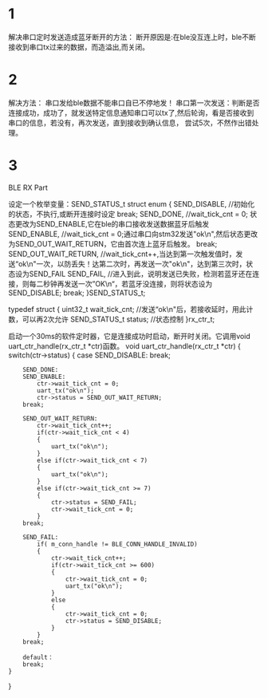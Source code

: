 # 1
解决串口定时发送造成蓝牙断开的方法：
断开原因是:在ble没互连上时，ble不断接收到串口tx过来的数据，而造溢出,而关闭。
# 2
解决方法：
  串口发给ble数据不能串口自已不停地发！
  串口第一次发送：判断是否连接成功，成功了，就发送特定信息通知串口可以tx了,然后轮询，看是否接收到串口的信息，若没有，再次发送，直到接收到确认信息，
  尝试5次，不然作出错处理。
# 3
BLE RX Part

设定一个枚举变量：SEND_STATUS_t
struct enum
{
	SEND_DISABLE, 			//初始化的状态，不执行,或断开连接时设定
	break;
	SEND_DONE,				//wait_tick_cnt = 0; 状态更改为SEND_ENABLE,它在ble的串口接收发送数据蓝牙后触发
	SEND_ENABLE,			//wait_tick_cnt = 0;通过串口向stm32发送"ok\n",然后状态更改为SEND_OUT_WAIT_RETURN，它由首次连上蓝牙后触发。
	break;
	SEND_OUT_WAIT_RETURN,	//wait_tick_cnt++,当达到第一次触发值时，发送“ok\n"一次，以防丢失！达第二次时，再发送一次"ok\n"，达到第三次时，状态设为SEND_FAIL
	SEND_FAIL,				//进入到此，说明发送已失败，检测若蓝牙还在连接，则每二秒钟再发送一次”OK\n“，若蓝牙没连接，则将状态设为SEND_DISABLE;
	break;
}SEND_STATUS_t;	

typedef struct
{
	uint32_t wait_tick_cnt; //发送“ok\n"后，若接收延时，用此计数，可以再2次允许
	SEND_STATUS_t status;	//状态控制
}rx_ctr_t;	
 
启动一个30ms的软件定时器，它是连接成功时启动，断开时关闭。它调用void uart_ctr_handle(rx_ctr_t *ctr)函数。
void uart_ctr_handle(rx_ctr_t *ctr)
{
	switch(ctr->status)
	{
		case SEND_DISABLE:
		break;
		
		SEND_DONE:
		SEND_ENABLE:
			ctr->wait_tick_cnt = 0;
			uart_tx("ok\n");
			ctr->status = SEND_OUT_WAIT_RETURN;
		break;
		
		SEND_OUT_WAIT_RETURN:
			ctr->wait_tick_cnt++;
			if(ctr->wait_tick_cnt < 4)
			{
				uart_tx("ok\n");
			}
			else if(ctr->wait_tick_cnt < 7)
			{
				uart_tx("ok\n");
			}
			else if(ctr->wait_tick_cnt >= 7)
			{
				ctr->status = SEND_FAIL;
				ctr->wait_tick_cnt = 0;
			}
		break;
		
		SEND_FAIL:
			if( m_conn_handle != BLE_CONN_HANDLE_INVALID)
			{
				ctr->wait_tick_cnt++;
				if(ctr->wait_tick_cnt >= 600)
				{
					ctr->wait_tick_cnt = 0;
					uart_tx("ok\n");
				}
				else
				{
					ctr->wait_tick_cnt = 0;
					ctr->status = SEND_DISABLE;
				}
			}	
		break;
		
		default：
		break;
	}
} 


